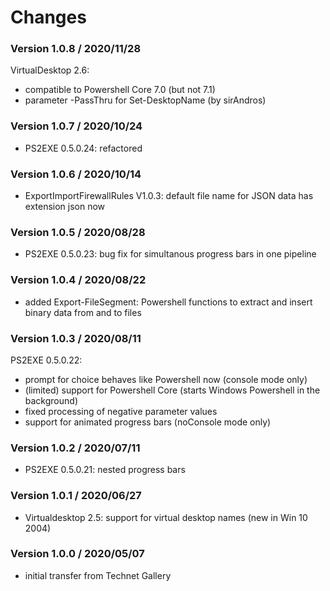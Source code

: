 # Changes

### Version 1.0.8 / 2020/11/28
VirtualDesktop 2.6: 
- compatible to Powershell Core 7.0 (but not 7.1)
- parameter -PassThru for Set-DesktopName (by sirAndros)

### Version 1.0.7 / 2020/10/24
- PS2EXE 0.5.0.24: refactored

### Version 1.0.6 / 2020/10/14
- ExportImportFirewallRules V1.0.3: default file name for JSON data has extension json now

### Version 1.0.5 / 2020/08/28
- PS2EXE 0.5.0.23: bug fix for simultanous progress bars in one pipeline

### Version 1.0.4 / 2020/08/22
- added Export-FileSegment: Powershell functions to extract and insert binary data from and to files

### Version 1.0.3 / 2020/08/11
PS2EXE 0.5.0.22:
- prompt for choice behaves like Powershell now (console mode only)
- (limited) support for Powershell Core (starts Windows Powershell in the background)
- fixed processing of negative parameter values
- support for animated progress bars (noConsole mode only)

### Version 1.0.2 / 2020/07/11
- PS2EXE 0.5.0.21: nested progress bars

### Version 1.0.1 / 2020/06/27
- Virtualdesktop 2.5: support for virtual desktop names (new in Win 10 2004)

### Version 1.0.0 / 2020/05/07
- initial transfer from Technet Gallery
